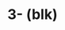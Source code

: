 ---
ee_id: na
site: na
type: na
url: 2020-042-blk
title: 3- (blk)
year: '2020'
display_year: '2020'
medium: IQDemy Premium UV ink on IKEA LINNMON table tops
dims:
pitch:
ps:
live_url:
related:
youtube:
related_code:
imgs: black-adidas-2020-042-web-ih--Qzk0.jpg,
subheading:
download:
add_credit:
add_credits:
commission:
layout: things-i-made
---